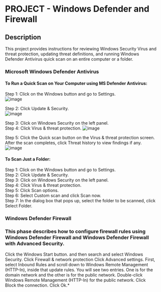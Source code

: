 # PROJECT - Windows Defender and Firewall

## Description
This project provides instructions for reviewing Windows Security Virus and threat protection, updating threat definitions, and running Windows Defender Antivirus quick scan on an entire computer or a folder.

### Microsoft Windows Defender Antivirus

#### To Run a Quick Scan on Your Computer using MS Defender Antivirus:
Step 1: Click on the Windows button and go to Settings.  
![image](https://github.com/ookelvyn/Microsoft-Windows-Defender-and-Firewall/assets/30266503/03fdeebd-59f2-4663-8d03-990b71065d92)

Step 2: Click Update & Security.  
![image](https://github.com/ookelvyn/Microsoft-Windows-Defender-and-Firewall/assets/30266503/1dc88d46-f4b8-43ee-9b33-411d9f88b1b6)

Step 3: Click on Windows Security on the left panel.  
Step 4: Click Virus & threat protection.
![image](https://github.com/ookelvyn/Microsoft-Windows-Defender-and-Firewall/assets/30266503/73c66fa1-6d36-472f-bc19-9f751bb14b96)

Step 5: Click the Quick scan button on the Virus & threat protection screen. After the scan completes, click Threat history to view findings if any.
![image](https://github.com/ookelvyn/Microsoft-Windows-Defender-and-Firewall/assets/30266503/fef6b582-d196-4b91-a114-0a7626f75101)


#### To Scan Just a Folder:
Step 1: Click on the Windows button and go to Settings.  
Step 2: Click Update & Security.  
Step 3: Click on Windows Security on the left panel.  
Step 4: Click Virus & threat protection.  
Step 5: Click Scan options.  
Step 6: Select Custom scan and click Scan now.  
Step 7: In the dialog box that pops up, select the folder to be scanned, click Select Folder.


### Windows Defender Firewall
### This phase describes how to configure firewall rules using Windows Defender Firewall and Windows Defender Firewall with Advanced Security.
Click the Windows Start button. and then search and select Windows Security.
Click Firewall & network protection
Click Advanced settings. First, select Inbound Rules and scroll down to Windows Remote Management (HTTP-In), inside that update rules. You will see two entries. One is for the domain network and the other is for the public network. Double-click Windows Remote Management (HTTP-In) for the public network. Click Block the connection. Click Ok.*
